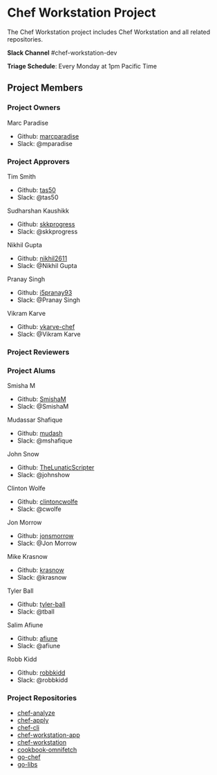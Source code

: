 # Chef Workstation Project

The Chef Workstation project includes Chef Workstation and all related repositories.

**Slack Channel** #chef-workstation-dev

**Triage Schedule**: Every Monday at 1pm Pacific Time

## Project Members

### Project Owners

Marc Paradise

- Github: [marcparadise](https://github.com/marcparadise)
- Slack: @mparadise

### Project Approvers

Tim Smith

- Github: [tas50](https://github.com/tas50)
- Slack: @tas50

Sudharshan Kaushikk

- Github: [skkprogress](https://github.com/skkprogress)
- Slack: @skkprogress

Nikhil Gupta

- Github: [nikhil2611](https://github.com/nikhil2611)
- Slack: @Nikhil Gupta

Pranay Singh

- Github: [i5pranay93](https://github.com/i5pranay93)
- Slack: @Pranay Singh

Vikram Karve

- Github: [vkarve-chef](https://github.com/vkarve-chef)
- Slack: @Vikram Karve

### Project Reviewers

### Project Alums

Smisha M

- Github: [SmishaM](https://github.com/SmishaM)
- Slack: @SmishaM

Mudassar Shafique

- Github: [mudash](https://github.com/mudash)
- Slack: @mshafique

John Snow

- Github: [TheLunaticScripter](https://github.com/TheLunaticScripter)
- Slack: @johnshow

Clinton Wolfe

- Github: [clintoncwolfe](https://github.com/clintoncwolfe)
- Slack: @cwolfe

Jon Morrow

- Github: [jonsmorrow](https://github.com/jonsmorrow)
- Slack: @Jon Morrow

Mike Krasnow

- Github: [krasnow](https://github.com/krasnow)
- Slack: @krasnow

Tyler Ball

- Github: [tyler-ball](https://github.com/tyler-ball)
- Slack: @tball

Salim Afiune

- Github: [afiune](https://github.com/afiune)
- Slack: @afiune

Robb Kidd

- Github: [robbkidd](https://github.com/robbkidd)
- Slack: @robbkidd

### Project Repositories

- [chef-analyze](https://github.com/chef/chef-analyze)
- [chef-apply](https://github.com/chef/chef-apply)
- [chef-cli](https://github.com/chef/chef-cli)
- [chef-workstation-app](https://github.com/chef/chef-workstation-app)
- [chef-workstation](https://github.com/chef/chef-workstation)
- [cookbook-omnifetch](https://github.com/chef/cookbook-omnifetch)
- [go-chef](https://github.com/chef/go-chef)
- [go-libs](https://github.com/chef/go-libs)
